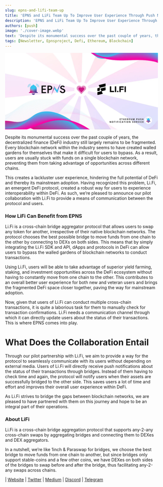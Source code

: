 ```yaml
---
slug: epns-and-lifi-team-up
title: 'EPNS and LiFi Team Up To Improve User Experience Through Push Notifications'
description: 'EPNS and LiFi Team Up To Improve User Experience Through Push Notifications'
authors: [push]
image: './cover-image.webp'
text: 'Despite its monumental success over the past couple of years, the decentralized finance (DeFi) industry still largely remains to be fragmented. Every blockchain network within the industry seems to have created walled gardens for themselves that make it difficult for users to bypass.'
tags: [Newsletter, Epnsproject, Defi, Ethereum, Blockchain]
---
```


![Cover image of EPNS and LiFi Team Up To Improve User Experience Through Push Notifications](./cover-image.webp)

<!--truncate-->

Despite its monumental success over the past couple of years, the decentralized finance (DeFi) industry still largely remains to be fragmented. Every blockchain network within the industry seems to have created walled gardens for themselves that make it difficult for users to bypass. As a result, users are usually stuck with funds on a single blockchain network, preventing them from taking advantage of opportunities across different chains.

This creates a lackluster user experience, hindering the full potential of DeFi and thereby its mainstream adoption. Having recognized this problem, Li.Fi, an emergent DeFi protocol, created a robust way for users to experience interoperability within DeFi. As such, we’re pleased to announce our pilot collaboration with Li.Fi to provide a means of communication between the protocol and users.

### How LiFi Can Benefit from EPNS

Li.Fi is a cross-chain bridge aggregator protocol that allows users to swap any token for another, irrespective of their native blockchain networks. The protocol chooses the best possible bridge to move funds from one chain to the other by connecting to DEXs on both sides. This means that by simply integrating the Li.Fi SDK and API, dApps and protocols in DeFi can allow users to bypass the walled gardens of blockchain networks to conduct transactions.

Using Li.Fi, users will be able to take advantage of superior yield farming, staking, and investment opportunities across the DeFi ecosystem without having to constantly move from one chain to the other. This contributes to an overall better user experience for both new and veteran users and brings the fragmented DeFi space closer together, paving the way for mainstream adoption.

Now, given that users of Li.Fi can conduct multiple cross-chain transactions, it is quite a laborious task for them to manually check for transaction confirmations. Li.Fi needs a communication channel through which it can directly update users about the status of their transactions. This is where EPNS comes into play.

# What Does the Collaboration Entail

Through our pilot partnership with Li.Fi, we aim to provide a way for the protocol to seamlessly communicate with its users without depending on external media. Users of Li.Fi will directly receive push notifications about the status of their transactions through bridges. Instead of them having to check time and again, the protocol will notify users when their assets are successfully bridged to the other side. This saves users a lot of time and effort and improves their overall user experience within DeFi.

As Li.Fi strives to bridge the gaps between blockchain networks, we are pleased to have partnered with them on this journey and hope to be an integral part of their operations.

### About LiFi

Li.Fi is a cross-chain bridge aggregation protocol that supports any-2-any cross-chain swaps by aggregating bridges and connecting them to DEXes and DEX aggregators.

In a nutshell, we’re like 1inch & Paraswap for bridges, we choose the best bridge to move funds from one chain to another, but since bridges only support stable-coins and a few other coins, we have DEXes on both sides of the bridges to swap before and after the bridge, thus facilitating any-2-any swaps across chains.

| [Website](https://li.finance/?fromChain=eth) | [Twitter](https://twitter.com/lifiprotocol) | [Medium](https://blog.li.finance/) | [Discord](https://discord.com/invite/lifi) | [Telegram](https://t.me/lifinews)
